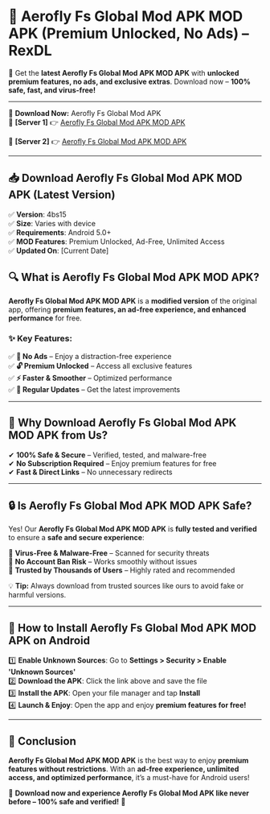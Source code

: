 # 🚀 Aerofly Fs Global Mod APK MOD APK (Premium Unlocked, No Ads) – RexDL 

🎯 Get the **latest Aerofly Fs Global Mod APK MOD APK** with **unlocked premium features, no ads, and exclusive extras**. Download now – **100% safe, fast, and virus-free!**  

---

🔽 **Download Now:** Aerofly Fs Global Mod APK  
🔹 **[Server 1]** 👉 [Aerofly Fs Global Mod APK MOD APK](https://apkcomod.com?title=Aerofly_Fs_Global_Mod_APK)  

🔹 **[Server 2]** 👉 [Aerofly Fs Global Mod APK MOD APK](https://apkcomod.com?title=Aerofly_Fs_Global_Mod_APK)  

---
## 📥 Download Aerofly Fs Global Mod APK MOD APK (Latest Version)  

✅ **Version**: 4bs15  
✅ **Size**: Varies with device  
✅ **Requirements**: Android 5.0+  
✅ **MOD Features**: Premium Unlocked, Ad-Free, Unlimited Access  
✅ **Updated On**: [Current Date]  

## 🔍 What is Aerofly Fs Global Mod APK MOD APK?  

**Aerofly Fs Global Mod APK MOD APK** is a **modified version** of the original app, offering **premium features, an ad-free experience, and enhanced performance** for free.  

### ✨ Key Features:  

✅ **🚫 No Ads** – Enjoy a distraction-free experience  
✅ **🔓 Premium Unlocked** – Access all exclusive features  
✅ **⚡ Faster & Smoother** – Optimized performance  
✅ **🔄 Regular Updates** – Get the latest improvements  

---

## 🌟 Why Download Aerofly Fs Global Mod APK MOD APK from Us?  

✔ **100% Safe & Secure** – Verified, tested, and malware-free  
✔ **No Subscription Required** – Enjoy premium features for free  
✔ **Fast & Direct Links** – No unnecessary redirects  

---

## 🔒 Is Aerofly Fs Global Mod APK MOD APK Safe?  

Yes! Our **Aerofly Fs Global Mod APK MOD APK** is **fully tested and verified** to ensure a **safe and secure experience**:  

🔹 **Virus-Free & Malware-Free** – Scanned for security threats  
🔹 **No Account Ban Risk** – Works smoothly without issues  
🔹 **Trusted by Thousands of Users** – Highly rated and recommended  

💡 **Tip:** Always download from trusted sources like ours to avoid fake or harmful versions.  

---

## 📲 How to Install Aerofly Fs Global Mod APK MOD APK on Android  

1️⃣ **Enable Unknown Sources**: Go to **Settings > Security > Enable 'Unknown Sources'**  
2️⃣ **Download the APK**: Click the link above and save the file  
3️⃣ **Install the APK**: Open your file manager and tap **Install**  
4️⃣ **Launch & Enjoy**: Open the app and enjoy **premium features for free!**  

---

## 🚀 Conclusion  

**Aerofly Fs Global Mod APK MOD APK** is the best way to enjoy **premium features without restrictions**. With an **ad-free experience, unlimited access, and optimized performance**, it’s a must-have for Android users!  

🔻 **Download now and experience Aerofly Fs Global Mod APK like never before – 100% safe and verified!** 🔻  
